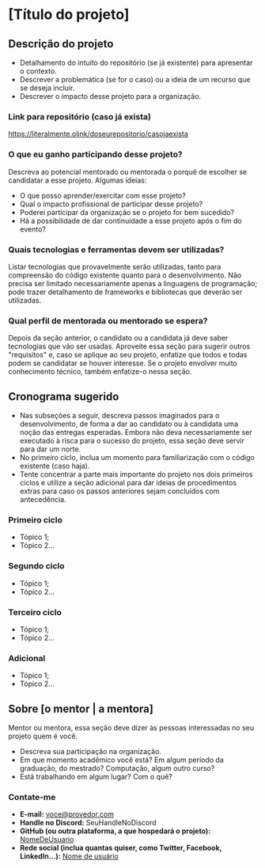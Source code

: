 # [Título do projeto] <!-- Deve ser algo que descreva sucintamente o planejamento do que deve ser desenvolvido. -->

## Descrição do projeto

- Detalhamento do intuito do repositório (se já existente) para apresentar o contexto.
- Descrever a problemática (se for o caso) ou a ideia de um recurso que se deseja incluir.
- Descrever o impacto desse projeto para a organização.

### Link para repositório (caso já exista)

https://literalmente.olink/doseurepositorio/casojaexista

### O que eu ganho participando desse projeto?

Descreva ao potencial mentorado ou mentorada o porquê de escolher se candidatar a esse projeto. Algumas ideias:
- O que posso aprender/exercitar com esse projeto?
- Qual o impacto profissional de participar desse projeto?
- Poderei participar da organização se o projeto for bem sucedido?
- Há a possibilidade de dar continuidade a esse projeto após o fim do evento?

### Quais tecnologias e ferramentas devem ser utilizadas?

Listar tecnologias que provavelmente serão utilizadas, tanto para compreensão do código existente quanto para o desenvolvimento.
Não precisa ser limitado necessariamente apenas a linguagens de programação; pode trazer detalhamento de frameworks e bibliotecas que deverão ser utilizadas.

### Qual perfil de mentorada ou mentorado se espera?

Depois da seção anterior, o candidato ou a candidata já deve saber tecnologias que vão ser usadas.
Aproveite essa seção para sugerir outros "requisitos" e, caso se aplique ao seu projeto, enfatize que todos e todas podem se candidatar se houver interesse.
Se o projeto envolver muito conhecimento técnico, também enfatize-o nessa seção.

## Cronograma sugerido

- Nas subseções a seguir, descreva passos imaginados para o desenvolvimento, de forma a dar ao candidato ou à candidata uma noção das entregas esperadas. Embora não deva necessariamente ser executado à risca para o sucesso do projeto, essa seção deve servir para dar um norte.
- No primeiro ciclo, inclua um momento para familiarização com o código existente (caso haja).
- Tente concentrar a parte mais importante do projeto nos dois primeiros ciclos e utilize a seção adicional para dar ideias de procedimentos extras para caso os passos anteriores sejam concluídos com antecedência.

### Primeiro ciclo

- Tópico 1;
- Tópico 2...

### Segundo ciclo

- Tópico 1;
- Tópico 2...

### Terceiro ciclo

- Tópico 1;
- Tópico 2...

### Adicional

- Tópico 1;
- Tópico 2...

## Sobre [o mentor | a mentora]

Mentor ou mentora, essa seção deve dizer às pessoas interessadas no seu projeto quem é você.
- Descreva sua participação na organização.
- Em que momento acadêmico você está? Em algum período da graduação, do mestrado? Computação, algum outro curso?
- Está trabalhando em algum lugar? Com o quê?

### Contate-me
- **E-mail:** [voce@provedor.com](mailto:voce@provedor.com)
- **Handle no Discord:** SeuHandleNoDiscord
- **GitHub (ou outra plataforma, a que hospedará o projeto):** [NomeDeUsuario](http://github.com/NomeDeUsuario)
- **Rede social (inclua quantas quiser, como Twitter, Facebook, LinkedIn...):** [Nome de usuário](https://redesocial.com/Voce)
